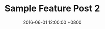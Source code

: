 ---
layout: post
title:  "Sample Feature Post 2"
date:   2016-06-01 12:00:00 +0800
background: "/images/feature2.jpg"
category: sample
tags: feature
---